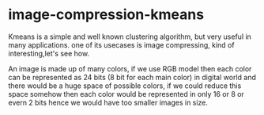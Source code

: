 # image-compression-kmeans

Kmeans is a simple and well known clustering algorithm, but very useful in many applications.
one of its usecases is image compressing, kind of interesting,let's see how.

An image is made up of many colors, if we use RGB model then each color can be represented as 24 bits (8 bit for each main color)
in digital world and there would be a huge space of possible colors, if we could reduce this space somehow then each color would be 
represented in only 16 or 8 or evern 2 bits hence we would have too smaller images in size.
